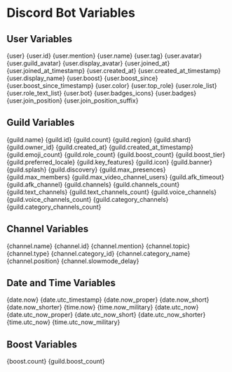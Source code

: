 # Discord Bot Variables

## User Variables
{user}
{user.id}
{user.mention}
{user.name}
{user.tag}
{user.avatar}
{user.guild_avatar}
{user.display_avatar}
{user.joined_at}
{user.joined_at_timestamp}
{user.created_at}
{user.created_at_timestamp}
{user.display_name}
{user.boost}
{user.boost_since}
{user.boost_since_timestamp}
{user.color}
{user.top_role}
{user.role_list}
{user.role_text_list}
{user.bot}
{user.badges_icons}
{user.badges}
{user.join_position}
{user.join_position_suffix}

## Guild Variables
{guild.name}
{guild.id}
{guild.count}
{guild.region}
{guild.shard}
{guild.owner_id}
{guild.created_at}
{guild.created_at_timestamp}
{guild.emoji_count}
{guild.role_count}
{guild.boost_count}
{guild.boost_tier}
{guild.preferred_locale}
{guild.key_features}
{guild.icon}
{guild.banner}
{guild.splash}
{guild.discovery}
{guild.max_presences}
{guild.max_members}
{guild.max_video_channel_users}
{guild.afk_timeout}
{guild.afk_channel}
{guild.channels}
{guild.channels_count}
{guild.text_channels}
{guild.text_channels_count}
{guild.voice_channels}
{guild.voice_channels_count}
{guild.category_channels}
{guild.category_channels_count}

## Channel Variables
{channel.name}
{channel.id}
{channel.mention}
{channel.topic}
{channel.type}
{channel.category_id}
{channel.category_name}
{channel.position}
{channel.slowmode_delay}

## Date and Time Variables
{date.now}
{date.utc_timestamp}
{date.now_proper}
{date.now_short}
{date.now_shorter}
{time.now}
{time.now_military}
{date.utc_now}
{date.utc_now_proper}
{date.utc_now_short}
{date.utc_now_shorter}
{time.utc_now}
{time.utc_now_military}

## Boost Variables
{boost.count}
{guild.boost_count} 